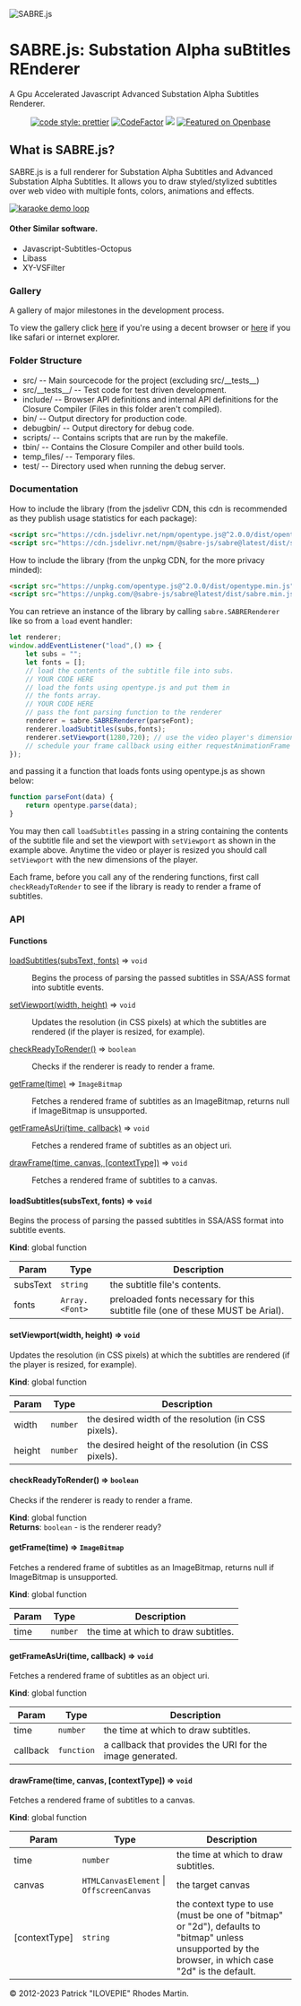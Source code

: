 ![SABRE.js](sabre.svg)
# SABRE.js: Substation Alpha suBtitles REnderer
A Gpu Accelerated Javascript Advanced Substation Alpha Subtitles Renderer. 

<span style="text-align:center; width:100%; display: inline-block;">[![code style: prettier](https://img.shields.io/badge/code_style-prettier-ff69b4.svg?style=flat-square)](https://github.com/prettier/prettier) [![CodeFactor](https://www.codefactor.io/repository/github/sabre-js/sabre.js/badge)](https://www.codefactor.io/repository/github/sabre-js/sabre.js) [![](https://data.jsdelivr.com/v1/package/npm/@sabre-js/sabre/badge)](https://www.jsdelivr.com/package/npm/@sabre-js/sabre) [![Featured on Openbase](https://badges.openbase.com/js/featured/@sabre-js/sabre.svg?token=X7lxF2mBNtaAGL5OtiKQkLjR8uUzMVOJtDX45rCSq1g=)](https://openbase.com/js/@sabre-js/sabre?utm_source=embedded&utm_medium=badge&utm_campaign=rate-badge)</span>

## What is SABRE.js?

SABRE.js is a full renderer for Substation Alpha Subtitles and Advanced Substation Alpha Subtitles.
It allows you to draw styled/stylized subtitles over web video with multiple fonts, colors, animations and effects.

<span style="text-align:center; width:100%; display: inline-block;"></span>[![karaoke demo loop](gallery/images/demo_loop.gif)](gallery/video/demo_loop.mp4)</video></span>

#### Other Similar software.

- Javascript-Subtitles-Octopus
- Libass
- XY-VSFilter

### Gallery
A gallery of major milestones in the development process.

To view the gallery click [here](/gallery/gallery.md) if you're using a decent browser or [here](/gallery/but_i_use_safari.md) if you like safari or internet explorer.

### Folder Structure

* src/ -- Main sourcecode for the project (excluding src/\_\_tests\_\_)
* src/\_\_tests\_\_/ -- Test code for test driven development.
* include/ -- Browser API definitions and internal API definitions for the Closure Compiler (Files in this folder aren't compiled).
* bin/ -- Output directory for production code.
* debugbin/ -- Output directory for debug code.
* scripts/ -- Contains scripts that are run by the makefile.
* tbin/ -- Contains the Closure Compiler and other build tools.
* temp_files/ -- Temporary files.
* test/ -- Directory used when running the debug server. 

### Documentation
How to include the library (from the jsdelivr CDN, this cdn is recommended as they publish usage statistics for each package):
```html
<script src="https://cdn.jsdelivr.net/npm/opentype.js@^2.0.0/dist/opentype.min.js"></script>
<script src="https://cdn.jsdelivr.net/npm/@sabre-js/sabre@latest/dist/sabre.min.js"></script>
```
How to include the library (from the unpkg CDN, for the more privacy minded):
```html
<script src="https://unpkg.com/opentype.js@^2.0.0/dist/opentype.min.js"></script>
<script src="https://unpkg.com/@sabre-js/sabre@latest/dist/sabre.min.js"></script>
```

You can retrieve an instance of the library by calling `sabre.SABRERenderer` like so from a `load` event handler:
```js
let renderer;
window.addEventListener("load",() => {
    let subs = "";
    let fonts = [];
    // load the contents of the subtitle file into subs.
    // YOUR CODE HERE
    // load the fonts using opentype.js and put them in
    // the fonts array.
    // YOUR CODE HERE
    // pass the font parsing function to the renderer
    renderer = sabre.SABRERenderer(parseFont);
    renderer.loadSubtitles(subs,fonts);
    renderer.setViewport(1280,720); // use the video player's dimensions.
    // schedule your frame callback using either requestAnimationFrame or requestVideoFrameCallback
});
```
and passing it a function that loads fonts using opentype.js as shown below:
```js
function parseFont(data) {
    return opentype.parse(data);
}
```

You may then call `loadSubtitles` passing in a string containing the contents of the subtitle file and set the
viewport with `setViewport` as shown in the example above. Anytime the video or player is resized you should call
`setViewport` with the new dimensions of the player.

Each frame, before you call any of the rendering functions, first call `checkReadyToRender` to see if the library is ready
to render a frame of subtitles.

### API

#### Functions

<dl>
<dt><a href="#loadSubtitles">loadSubtitles(subsText, fonts)</a> ⇒ <code>void</code></dt>
<dd><p>Begins the process of parsing the passed subtitles in SSA/ASS format into subtitle events.</p>
</dd>
<dt><a href="#setViewport">setViewport(width, height)</a> ⇒ <code>void</code></dt>
<dd><p>Updates the resolution (in CSS pixels) at which the subtitles are rendered (if the player is resized, for example).</p>
</dd>
<dt><a href="#checkReadyToRender">checkReadyToRender()</a> ⇒ <code>boolean</code></dt>
<dd><p>Checks if the renderer is ready to render a frame.</p>
</dd>
<dt><a href="#getFrame">getFrame(time)</a> ⇒ <code>ImageBitmap</code></dt>
<dd><p>Fetches a rendered frame of subtitles as an ImageBitmap, returns null if ImageBitmap is unsupported.</p>
</dd>
<dt><a href="#getFrameAsUri">getFrameAsUri(time, callback)</a> ⇒ <code>void</code></dt>
<dd><p>Fetches a rendered frame of subtitles as an object uri.</p>
</dd>
<dt><a href="#drawFrame">drawFrame(time, canvas, [contextType])</a> ⇒ <code>void</code></dt>
<dd><p>Fetches a rendered frame of subtitles to a canvas.</p>
</dd>
</dl>

#### loadSubtitles(subsText, fonts) ⇒ <code>void</code>
Begins the process of parsing the passed subtitles in SSA/ASS format into subtitle events.

**Kind**: global function  

| Param | Type | Description |
| --- | --- | --- |
| subsText | <code>string</code> | the subtitle file's contents. |
| fonts | <code>Array.&lt;Font&gt;</code> | preloaded fonts necessary for this subtitle file (one of these MUST be Arial). |

<a name="setViewport"></a>

#### setViewport(width, height) ⇒ <code>void</code>
Updates the resolution (in CSS pixels) at which the subtitles are rendered (if the player is resized, for example).

**Kind**: global function  

| Param | Type | Description |
| --- | --- | --- |
| width | <code>number</code> | the desired width of the resolution (in CSS pixels). |
| height | <code>number</code> | the desired height of the resolution (in CSS pixels). |

<a name="checkReadyToRender"></a>

#### checkReadyToRender() ⇒ <code>boolean</code>
Checks if the renderer is ready to render a frame.

**Kind**: global function  
**Returns**: <code>boolean</code> - is the renderer ready?  
<a name="getFrame"></a>

#### getFrame(time) ⇒ <code>ImageBitmap</code>
Fetches a rendered frame of subtitles as an ImageBitmap, returns null if ImageBitmap is unsupported.

**Kind**: global function  

| Param | Type | Description |
| --- | --- | --- |
| time | <code>number</code> | the time at which to draw subtitles. |

<a name="getFrameAsUri"></a>

#### getFrameAsUri(time, callback) ⇒ <code>void</code>
Fetches a rendered frame of subtitles as an object uri.

**Kind**: global function  

| Param | Type | Description |
| --- | --- | --- |
| time | <code>number</code> | the time at which to draw subtitles. |
| callback | <code>function</code> | a callback that provides the URI for the image generated. |

<a name="drawFrame"></a>

#### drawFrame(time, canvas, [contextType]) ⇒ <code>void</code>
Fetches a rendered frame of subtitles to a canvas.

**Kind**: global function  

| Param | Type | Description |
| --- | --- | --- |
| time | <code>number</code> | the time at which to draw subtitles. |
| canvas | <code>HTMLCanvasElement</code> \| <code>OffscreenCanvas</code> | the target canvas |
| [contextType] | <code>string</code> | the context type to use (must be one of "bitmap" or "2d"), defaults to "bitmap" unless unsupported by the browser, in which case "2d" is the default. |


&copy; 2012-2023 Patrick "ILOVEPIE" Rhodes Martin.